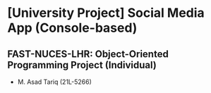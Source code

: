 # [University Project] Social Media App (Console-based)
FAST-NUCES-LHR: Object-Oriented Programming Project (Individual)
---
+ M. Asad Tariq (21L-5266)
